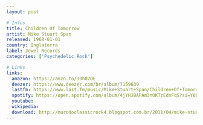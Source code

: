 ```yaml
---
layout: post

# Infos
title: Children Of Tomorrow
artist: Mike Stuart Span
released: 1968-01-01
country: Inglaterra
label: Jewel Records
categories: ['Psychedelic Rock']

# Links
links:
  amazon: https://amzn.to/39h02OE
  deezer: https://www.deezer.com/br/album/7159639
  lastfm: https://www.last.fm/music/Mike+Stuart+Span/Children+Of+Tomorrow
  spotify: https://open.spotify.com/album/4jYHJBAPAm3nOKTzEdsFqS?si=Y8UwtvpBS92JmuXN06Ou-A
  youtube:
  wikipedia:
  download: http://murodoclassicrock4.blogspot.com.br/2011/04/mike-stuart-span-timespan-1967-1969.html
---
```

